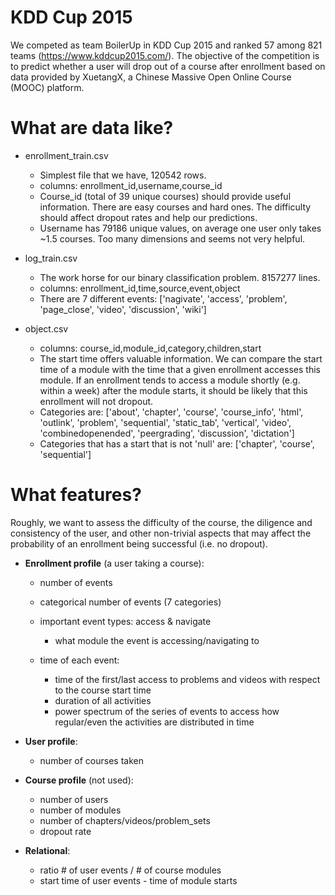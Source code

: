 # KDD Cup 2015 
We competed as team BoilerUp in KDD Cup 2015 and ranked 57 among 821 teams (https://www.kddcup2015.com/). The objective of the competition is to predict whether a user will drop out of a course after enrollment based on data provided by XuetangX, a Chinese Massive Open Online Course (MOOC) platform. 

# What are data like?
- enrollment_train.csv
  * Simplest file that we have, 120542 rows. 
  * columns: enrollment_id,username,course_id 
  * Course_id (total of 39 unique courses) should provide useful information. There are easy courses and hard ones. The difficulty should affect dropout rates and help our predictions. 
  * Username has 79186 unique values, on average one user only takes ~1.5 courses. Too many dimensions and seems not very helpful. 

- log_train.csv
  * The work horse for our binary classification problem. 8157277 lines. 
  * columns: enrollment_id,time,source,event,object
  * There are 7 different events: ['nagivate', 'access', 'problem', 'page_close', 'video', 'discussion', 'wiki']

- object.csv
  * columns: course_id,module_id,category,children,start
  * The start time offers valuable information. We can compare the start time of a module with the time that a given enrollment accesses this module. If an enrollment tends to access a module shortly (e.g. within a week) after the module starts, it should be likely that this enrollment will not dropout. 
  * Categories are: ['about', 'chapter', 'course', 'course_info', 'html', 'outlink',
       'problem', 'sequential', 'static_tab', 'vertical', 'video',
       'combinedopenended', 'peergrading', 'discussion', 'dictation']
  * Categories that has a start that is not 'null' are: ['chapter', 'course', 'sequential']
  

# What features? 
Roughly, we want to assess the difficulty of the course, the diligence and consistency of the user, and other non-trivial aspects that may affect the probability of an enrollment being successful (i.e. no dropout). 

- **Enrollment profile** (a user taking a course):
  * number of events
  * categorical number of events (7 categories)
  * important event types: access & navigate
      * what module the event is accessing/navigating to
      
  * time of each event:
      * time of the first/last access to problems and videos with respect to the course start time
      * duration of all activities
      * power spectrum of the series of events to access how regular/even the activities are distributed in time

- **User profile**: 
  * number of courses taken
  
- **Course profile** (not used): 
  * number of users 
  * number of modules 
  * number of chapters/videos/problem_sets 
  * dropout rate 

- **Relational**: 
  * ratio # of user events / # of course modules 
  * start time of user events - time of module starts 

